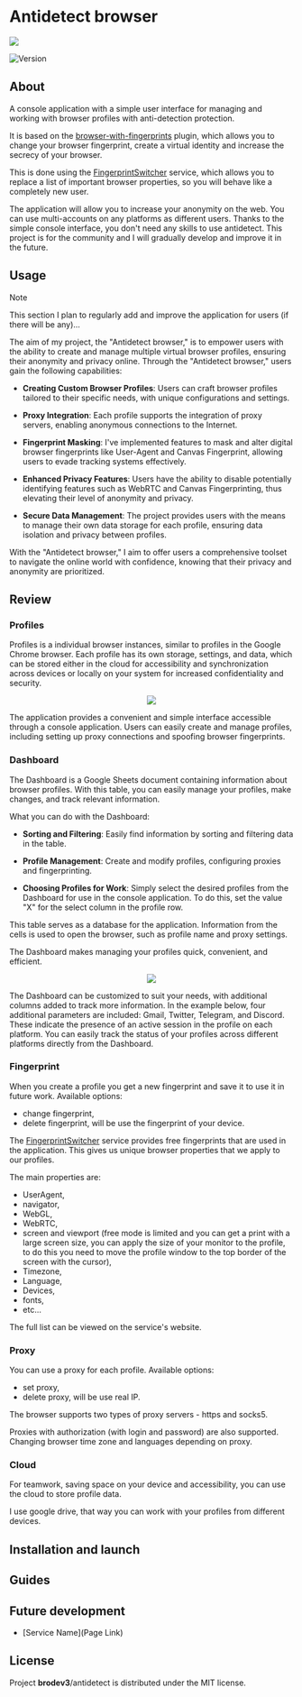 # Antidetect browser
<p>
      <img src="https://i.ibb.co/3sHQCSp/av.jpg" >
</p>

<p >
   <img src="https://img.shields.io/badge/build-v_1.1-brightgreen?label=Version" alt="Version">
</p>





## About

A console application with a simple user interface for managing and working with browser profiles with anti-detection protection. 

It is based on the [browser-with-fingerprints](https://github.com/CheshireCaat/browser-with-fingerprints) plugin, which allows you to change your browser fingerprint, create a virtual identity and increase the secrecy of your browser. 

This is done using the [FingerprintSwitcher](https://fingerprints.bablosoft.com/) service, which allows you to replace a list of important browser properties, so you will behave like a completely new user.

The application will allow you to increase your anonymity on the web. You can use multi-accounts on any platforms as different users. Thanks to the simple console interface, you don't need any skills to use antidetect. This project is for the community and I will gradually develop and improve it in the future. 

## Usage

> [!NOTE]
> This section I plan to regularly add and improve the application for users (if there will be any)...
> 

The aim of my project, the "Antidetect browser," is to empower users with the ability to create and manage multiple virtual browser profiles, ensuring their anonymity and privacy online. Through the "Antidetect browser," users gain the following capabilities:

- **Creating Custom Browser Profiles**: Users can craft browser profiles tailored to their specific needs, with unique configurations and settings.
- **Proxy Integration**: Each profile supports the integration of proxy servers, enabling anonymous connections to the Internet.

- **Fingerprint Masking**: I've implemented features to mask and alter digital browser fingerprints like User-Agent and Canvas Fingerprint, allowing users to evade tracking systems effectively.

- **Enhanced Privacy Features**: Users have the ability to disable potentially identifying features such as WebRTC and Canvas Fingerprinting, thus elevating their level of anonymity and privacy.

- **Secure Data Management**: The project provides users with the means to manage their own data storage for each profile, ensuring data isolation and privacy between profiles.

With the "Antidetect browser," I aim to offer users a comprehensive toolset to navigate the online world with confidence, knowing that their privacy and anonymity are prioritized.

## Review

### Profiles
Profiles is a individual browser instances, similar to profiles in the Google Chrome browser. Each profile has its own storage, settings, and data, which can be stored either in the cloud for accessibility and synchronization across devices or locally on your system for increased confidentiality and security.
<p align="center">
      <img src="https://i.ibb.co/SNbBrNz/1.gif" >
</p>
The application provides a convenient and simple interface accessible through a console application. Users can easily create and manage profiles, including setting up proxy connections and spoofing browser fingerprints.

### Dashboard

The Dashboard is a Google Sheets document containing information about browser profiles. With this table, you can easily manage your profiles, make changes, and track relevant information.

What you can do with the Dashboard:

- **Sorting and Filtering**: Easily find information by sorting and filtering data in the table.

- **Profile Management**: Create and modify profiles, configuring proxies and fingerprinting.

- **Choosing Profiles for Work**: Simply select the desired profiles from the Dashboard for use in the console application. To do this, set the value "X" for the select column in the profile row.

This table serves as a database for the application. Information from the cells is used to open the browser, such as profile name and proxy settings.

The Dashboard makes managing your profiles quick, convenient, and efficient.

<p align="center">
      <img src="https://i.ibb.co/wYQ9jD5/image-2024-02-21-05-23-39.png" >
</p>

The Dashboard can be customized to suit your needs, with additional columns added to track more information. In the example below, four additional parameters are included: Gmail, Twitter, Telegram, and Discord. These indicate the presence of an active session in the profile on each platform. You can easily track the status of your profiles across different platforms directly from the Dashboard.


### Fingerprint

When you create a profile you get a new fingerprint and save it to use it in future work. 
Available options:
- change fingerprint,
- delete fingerprint, will be use the fingerprint of your device.
  
The [FingerprintSwitcher](https://fingerprints.bablosoft.com/) service provides free fingerprints that are used in the application. This gives us unique browser properties that we apply to our profiles. 

The main properties are:
- UserAgent,
-  navigator,
- WebGL,
- WebRTC,
- screen and viewport
  (free mode is limited and you can get a print with a large screen size,
you can apply the size of your monitor to the profile,
to do this you need to move the profile window to the top border of the screen with the cursor),
- Timezone,
- Language,
 - Devices,
- fonts,
- etc...
  
The full list can be viewed on the service's website.

### Proxy

You can use a proxy for each profile.
Available options:
- set proxy,
- delete proxy, will be use real IP.
  
The browser supports two types of proxy servers - https and socks5. 

Proxies with authorization (with login and password) are also supported. Changing browser time zone and languages depending on proxy.
### Cloud

For teamwork, saving space on your device and accessibility, you can use the cloud to store profile data.

 I use google drive, that way you can work with your profiles from different devices.

## Installation and launch

## Guides

## Future development

- [Service Name](Page Link)

## License

Project **brodev3**/antidetect is distributed under the MIT license.
